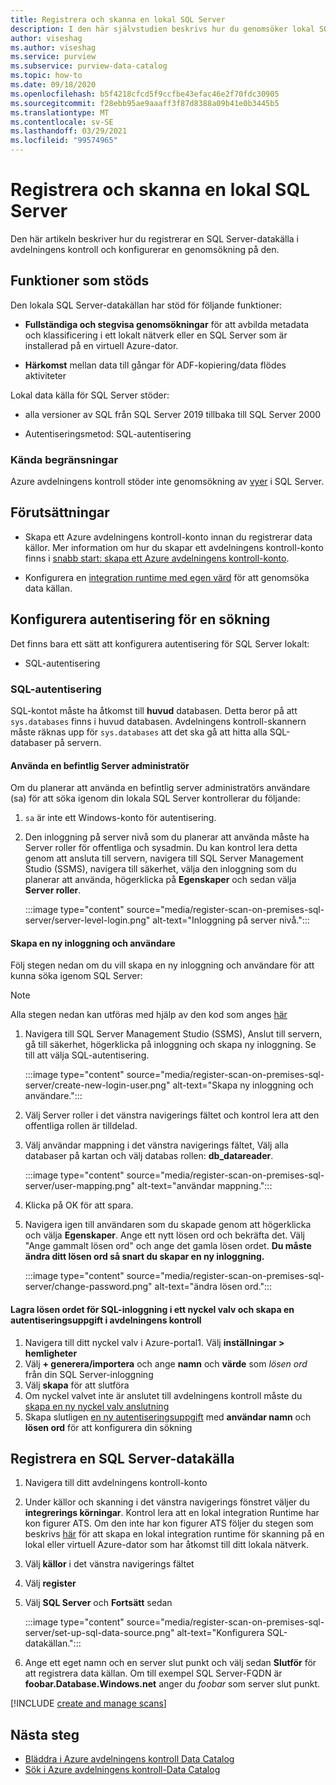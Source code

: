 ```yaml
---
title: Registrera och skanna en lokal SQL Server
description: I den här självstudien beskrivs hur du genomsöker lokal SQL Server med en lokal IR.
author: viseshag
ms.author: viseshag
ms.service: purview
ms.subservice: purview-data-catalog
ms.topic: how-to
ms.date: 09/18/2020
ms.openlocfilehash: b5f4218cfcd5f9ccfbe43efac46e2f70fdc30905
ms.sourcegitcommit: f28ebb95ae9aaaff3f87d8388a09b41e0b3445b5
ms.translationtype: MT
ms.contentlocale: sv-SE
ms.lasthandoff: 03/29/2021
ms.locfileid: "99574965"
---
```

# <a name="register-and-scan-an-on-premises-sql-server"></a>Registrera och skanna en lokal SQL Server

Den här artikeln beskriver hur du registrerar en SQL Server-datakälla i avdelningens kontroll och konfigurerar en genomsökning på den.

## <a name="supported-capabilities"></a>Funktioner som stöds

Den lokala SQL Server-datakällan har stöd för följande funktioner:

- **Fullständiga och stegvisa genomsökningar** för att avbilda metadata och klassificering i ett lokalt nätverk eller en SQL Server som är installerad på en virtuell Azure-dator.

- **Härkomst** mellan data till gångar för ADF-kopiering/data flödes aktiviteter

Lokal data källa för SQL Server stöder:

- alla versioner av SQL från SQL Server 2019 tillbaka till SQL Server 2000

- Autentiseringsmetod: SQL-autentisering

### <a name="known-limitations"></a>Kända begränsningar

Azure avdelningens kontroll stöder inte genomsökning av [vyer](/sql/relational-databases/views/views) i SQL Server.

## <a name="prerequisites"></a>Förutsättningar

- Skapa ett Azure avdelningens kontroll-konto innan du registrerar data källor. Mer information om hur du skapar ett avdelningens kontroll-konto finns i [snabb start: skapa ett Azure avdelningens kontroll-konto](create-catalog-portal.md).

- Konfigurera en [integration runtime med egen värd](manage-integration-runtimes.md) för att genomsöka data källan.

## <a name="setting-up-authentication-for-a-scan"></a>Konfigurera autentisering för en sökning

Det finns bara ett sätt att konfigurera autentisering för SQL Server lokalt:

- SQL-autentisering

### <a name="sql-authentication"></a>SQL-autentisering

SQL-kontot måste ha åtkomst till **huvud** databasen. Detta beror på att `sys.databases` finns i huvud databasen. Avdelningens kontroll-skannern måste räknas upp för `sys.databases` att det ska gå att hitta alla SQL-databaser på servern.

#### <a name="using-an-existing-server-administrator"></a>Använda en befintlig Server administratör

Om du planerar att använda en befintlig server administratörs användare (sa) för att söka igenom din lokala SQL Server kontrollerar du följande:

1. `sa` är inte ett Windows-konto för autentisering.

2. Den inloggning på server nivå som du planerar att använda måste ha Server roller för offentliga och sysadmin. Du kan kontrol lera detta genom att ansluta till servern, navigera till SQL Server Management Studio (SSMS), navigera till säkerhet, välja den inloggning som du planerar att använda, högerklicka på **Egenskaper** och sedan välja **Server roller**.

   :::image type="content" source="media/register-scan-on-premises-sql-server/server-level-login.png" alt-text="Inloggning på server nivå.":::

#### <a name="creating-a-new-login-and-user"></a>Skapa en ny inloggning och användare

Följ stegen nedan om du vill skapa en ny inloggning och användare för att kunna söka igenom SQL Server:

> [!Note]
   > Alla stegen nedan kan utföras med hjälp av den kod som anges [här](https://github.com/Azure/Purview-Samples/blob/master/TSQL-Code-Permissions/grant-access-to-on-prem-sql-databases.sql)

1. Navigera till SQL Server Management Studio (SSMS), Anslut till servern, gå till säkerhet, högerklicka på inloggning och skapa ny inloggning. Se till att välja SQL-autentisering.

   :::image type="content" source="media/register-scan-on-premises-sql-server/create-new-login-user.png" alt-text="Skapa ny inloggning och användare.":::

2. Välj Server roller i det vänstra navigerings fältet och kontrol lera att den offentliga rollen är tilldelad.

3. Välj användar mappning i det vänstra navigerings fältet, Välj alla databaser på kartan och välj databas rollen: **db_datareader**.

   :::image type="content" source="media/register-scan-on-premises-sql-server/user-mapping.png" alt-text="användar mappning.":::

4. Klicka på OK för att spara.

5. Navigera igen till användaren som du skapade genom att högerklicka och välja **Egenskaper**. Ange ett nytt lösen ord och bekräfta det. Välj "Ange gammalt lösen ord" och ange det gamla lösen ordet. **Du måste ändra ditt lösen ord så snart du skapar en ny inloggning.**

   :::image type="content" source="media/register-scan-on-premises-sql-server/change-password.png" alt-text="ändra lösen ord.":::

#### <a name="storing-your-sql-login-password-in-a-key-vault-and-creating-a-credential-in-purview"></a>Lagra lösen ordet för SQL-inloggning i ett nyckel valv och skapa en autentiseringsuppgift i avdelningens kontroll

1. Navigera till ditt nyckel valv i Azure-portal1. Välj **inställningar > hemligheter**
1. Välj **+ generera/importera** och ange **namn** och **värde** som *lösen ord* från din SQL Server-inloggning
1. Välj **skapa** för att slutföra
1. Om nyckel valvet inte är anslutet till avdelningens kontroll måste du [skapa en ny nyckel valv anslutning](manage-credentials.md#create-azure-key-vaults-connections-in-your-azure-purview-account)
1. Skapa slutligen [en ny autentiseringsuppgift](manage-credentials.md#create-a-new-credential) med **användar namn** och **lösen ord** för att konfigurera din sökning

## <a name="register-a-sql-server-data-source"></a>Registrera en SQL Server-datakälla

1. Navigera till ditt avdelningens kontroll-konto

1. Under källor och skanning i det vänstra navigerings fönstret väljer du **integrerings körningar**. Kontrol lera att en lokal integration Runtime har kon figurer ATS. Om den inte har kon figurer ATS följer du stegen som beskrivs [här](manage-integration-runtimes.md) för att skapa en lokal integration runtime för skanning på en lokal eller virtuell Azure-dator som har åtkomst till ditt lokala nätverk.

1. Välj **källor** i det vänstra navigerings fältet

1. Välj **register**

1. Välj **SQL Server** och **Fortsätt** sedan

   :::image type="content" source="media/register-scan-on-premises-sql-server/set-up-sql-data-source.png" alt-text="Konfigurera SQL-datakällan.":::

5. Ange ett eget namn och en server slut punkt och välj sedan **Slutför** för att registrera data källan. Om till exempel SQL Server-FQDN är **foobar.Database.Windows.net** anger du *foobar* som server slut punkt.

[!INCLUDE [create and manage scans](includes/manage-scans.md)]

## <a name="next-steps"></a>Nästa steg

- [Bläddra i Azure avdelningens kontroll Data Catalog](how-to-browse-catalog.md)
- [Sök i Azure avdelningens kontroll-Data Catalog](how-to-search-catalog.md)
